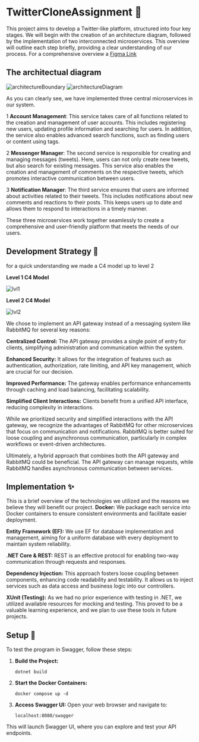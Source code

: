 # **TwitterCloneAssignment** :tada:

This project aims to develop a Twitter-like platform, structured into four key stages. We will begin with the creation of an architecture diagram, followed by the implementation of two interconnected microservices. This overview will outline each step briefly, providing a clear understanding of our process. For a comprehensive overview a [Figma Link](https://www.figma.com/board/yup3d434pA2f6q1tH27IRE/Tweed-Application?node-id=0-1&node-type=canvas)

## **The architectual diagram**

![architectureBoundary](https://github.com/Rogengell/TwitterCloneAssignment/blob/main/Diagrams/architectureBoundary.png)
![architectureDiagram](https://github.com/Rogengell/TwitterCloneAssignment/blob/main/Diagrams/architectureDiagram.png)

As you can clearly see, we have implemented three central microservices in our system.

1 **Account Management**: This service takes care of all functions related to the creation and management of user accounts. This includes registering new users, updating profile information and searching for users. In addition, the service also enables advanced search functions, such as finding users or content using tags.

2 **Messenger Manager**: The second service is responsible for creating and managing messages (tweets). Here, users can not only create new tweets, but also search for existing messages. This service also enables the creation and management of comments on the respective tweets, which promotes interactive communication between users.

3 **Notification Manager**: The third service ensures that users are informed about activities related to their tweets. This includes notifications about new comments and reactions to their posts. This keeps users up to date and allows them to respond to interactions in a timely manner.

These three microservices work together seamlessly to create a comprehensive and user-friendly platform that meets the needs of our users.

## Development Strategy :rocket:

for a quick understanding we made a C4 model up to level 2

**Level 1 C4 Model**

![lvl1](https://github.com/Rogengell/TwitterCloneAssignment/blob/main/Diagrams/level%201.png)

**Level 2 C4 Model**

![lvl2](https://github.com/Rogengell/TwitterCloneAssignment/blob/main/Diagrams/level%202.png)

We chose to implement an API gateway instead of a messaging system like RabbitMQ for several key reasons:

**Centralized Control:** The API gateway provides a single point of entry for clients, simplifying administration and communication within the system.

**Enhanced Security:** It allows for the integration of features such as authentication, authorization, rate limiting, and API key management, which are crucial for our decision.

**Improved Performance:** The gateway enables performance enhancements through caching and load balancing, facilitating scalability.

**Simplified Client Interactions:** Clients benefit from a unified API interface, reducing complexity in interactions.

While we prioritized security and simplified interactions with the API gateway, we recognize the advantages of RabbitMQ for other microservices that focus on communication and notifications. RabbitMQ is better suited for loose coupling and asynchronous communication, particularly in complex workflows or event-driven architectures.

Ultimately, a hybrid approach that combines both the API gateway and RabbitMQ could be beneficial. The API gateway can manage requests, while RabbitMQ handles asynchronous communication between services.

## Implementation :sparkles:

This is a brief overview of the technologies we utilized and the reasons we believe they will benefit our project.
**Docker:** We package each service into Docker containers to ensure consistent environments and facilitate easier deployment.

**Entity Framework (EF):** We use EF for database implementation and management, aiming for a uniform database with every deployment to maintain system reliability.

**.NET Core & REST:** REST is an effective protocol for enabling two-way communication through requests and responses.

**Dependency Injection:** This approach fosters loose coupling between components, enhancing code readability and testability. It allows us to inject services such as data access and business logic into our controllers.

**XUnit (Testing):** As we had no prior experience with testing in .NET, we utilized available resources for mocking and testing. This proved to be a valuable learning experience, and we plan to use these tools in future projects.

## Setup :bookmark:

To test the program in Swagger, follow these steps:

1. **Build the Project:**
   ```
   dotnet build
   ```
2. **Start the Docker Containers:**
   ```
   docker compose up -d
   ```
3. **Access Swagger UI:**
   Open your web browser and navigate to:
   ```
   localhost:8080/swagger
   ```

This will launch Swagger UI, where you can explore and test your API endpoints.

